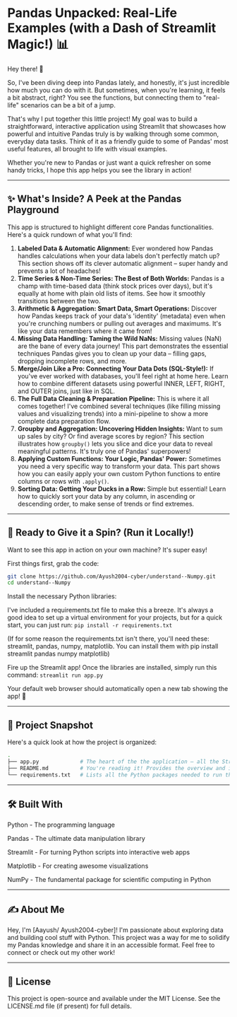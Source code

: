 # Pandas Unpacked: Real-Life Examples (with a Dash of Streamlit Magic!) 📊

Hey there! 👋

So, I've been diving deep into Pandas lately, and honestly, it's just incredible how much you can do with it. But sometimes, when you're learning, it feels a bit abstract, right? You see the functions, but connecting them to "real-life" scenarios can be a bit of a jump.

That's why I put together this little project! My goal was to build a straightforward, interactive application using Streamlit that showcases how powerful and intuitive Pandas truly is by walking through some common, everyday data tasks. Think of it as a friendly guide to some of Pandas' most useful features, all brought to life with visual examples.

Whether you're new to Pandas or just want a quick refresher on some handy tricks, I hope this app helps you see the library in action!

---

## ✨ What's Inside? A Peek at the Pandas Playground

This app is structured to highlight different core Pandas functionalities. Here's a quick rundown of what you'll find:

1.  **Labeled Data & Automatic Alignment:** Ever wondered how Pandas handles calculations when your data labels don't perfectly match up? This section shows off its clever automatic alignment – super handy and prevents a lot of headaches!
2.  **Time Series & Non-Time Series: The Best of Both Worlds:** Pandas is a champ with time-based data (think stock prices over days), but it's equally at home with plain old lists of items. See how it smoothly transitions between the two.
3.  **Arithmetic & Aggregation: Smart Data, Smart Operations:** Discover how Pandas keeps track of your data's 'identity' (metadata) even when you're crunching numbers or pulling out averages and maximums. It's like your data remembers where it came from!
4.  **Missing Data Handling: Taming the Wild NaNs:** Missing values (NaN) are the bane of every data journey! This part demonstrates the essential techniques Pandas gives you to clean up your data – filling gaps, dropping incomplete rows, and more.
5.  **Merge/Join Like a Pro: Connecting Your Data Dots (SQL-Style!):** If you've ever worked with databases, you'll feel right at home here. Learn how to combine different datasets using powerful INNER, LEFT, RIGHT, and OUTER joins, just like in SQL.
6.  **The Full Data Cleaning & Preparation Pipeline:** This is where it all comes together! I've combined several techniques (like filling missing values and visualizing trends) into a mini-pipeline to show a more complete data preparation flow.
7.  **Groupby and Aggregation: Uncovering Hidden Insights:** Want to sum up sales by city? Or find average scores by region? This section illustrates how `groupby()` lets you slice and dice your data to reveal meaningful patterns. It's truly one of Pandas' superpowers!
8.  **Applying Custom Functions: Your Logic, Pandas' Power:** Sometimes you need a very specific way to transform your data. This part shows how you can easily apply your own custom Python functions to entire columns or rows with `.apply()`.
9.  **Sorting Data: Getting Your Ducks in a Row:** Simple but essential! Learn how to quickly sort your data by any column, in ascending or descending order, to make sense of trends or find extremes.

---

## 🚀 Ready to Give it a Spin? (Run it Locally!)

Want to see this app in action on your own machine? It's super easy!

First things first, grab the code:

```bash
git clone https://github.com/Ayush2004-cyber/understand--Numpy.git
cd understand--Numpy
```

Install the necessary Python libraries:

I've included a requirements.txt file to make this a breeze. It's always a good idea to set up a virtual environment for your projects, but for a quick start, you can just run:
```pip install -r requirements.txt```

(If for some reason the requirements.txt isn't there, you'll need these: streamlit, pandas, numpy, matplotlib. You can install them with pip install streamlit pandas numpy matplotlib)

Fire up the Streamlit app! Once the libraries are installed, simply run this command:
```streamlit run app.py```

Your default web browser should automatically open a new tab showing the app! 🎉

---

## 📁 Project Snapshot
Here's a quick look at how the project is organized:
```bash
.
├── app.py             # The heart of the the application – all the Streamlit and Pandas magic!
├── README.md          # You're reading it! Provides the overview and instructions.
└── requirements.txt   # Lists all the Python packages needed to run the app.
```

---

## 🛠️ Built With

Python - The programming language

Pandas - The ultimate data manipulation library

Streamlit - For turning Python scripts into interactive web apps

Matplotlib - For creating awesome visualizations

NumPy - The fundamental package for scientific computing in Python

---

## ✍️ About Me

Hey, I'm [Aayush/ Ayush2004-cyber]! I'm passionate about exploring data and building cool stuff with Python. This project was a way for me to solidify my Pandas knowledge and share it in an accessible format. Feel free to connect or check out my other work!

---

## 📄 License

This project is open-source and available under the MIT License. See the LICENSE.md file (if present) for full details.



